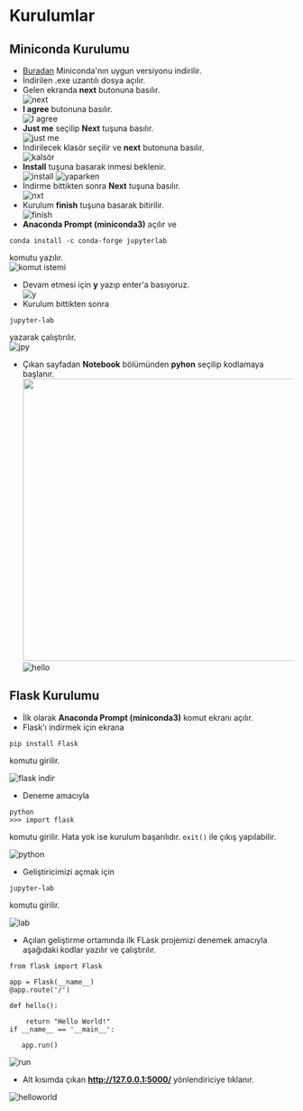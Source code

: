 # Kurulumlar

## Miniconda Kurulumu

- [Buradan](https://docs.conda.io/en/latest/miniconda.html#windows-installers) Miniconda'nın uygun versiyonu indirilir.
- İndirilen .exe uzantılı dosya açılır.
- Gelen ekranda **next** butonuna basılır.<br>
![next](https://user-images.githubusercontent.com/59111328/136394599-d7d4fd20-8633-48c0-9225-5a85670ab534.PNG)
- **I agree** butonuna basılır. <br>
![I agree](https://user-images.githubusercontent.com/59111328/136394741-8dbf531d-e21e-41b0-b981-04aee62fa097.PNG)
- **Just me** seçilip **Next** tuşuna basılır.<br>
![just me](https://user-images.githubusercontent.com/59111328/136394841-8e0d15f9-3ff8-4c19-af7c-90a743c2ef65.PNG)
- İndirilecek klasör seçilir ve **next** butonuna basılır.<br>
![kalsör](https://user-images.githubusercontent.com/59111328/136395003-9ec22eb7-3645-44a0-9346-9d66f9792724.PNG)
- **Install** tuşuna basarak inmesi beklenir.<br>
![install](https://user-images.githubusercontent.com/59111328/136395298-540a4040-9778-4466-b589-d032cd728bfe.PNG)
![yaparken](https://user-images.githubusercontent.com/59111328/136395540-9c4b2494-a47e-433c-ace2-cbe6a5492b56.PNG)
- İndirme bittikten sonra **Next** tuşuna basılır.<br>
![nxt](https://user-images.githubusercontent.com/59111328/136395702-3370f72d-ddb0-4f3c-a622-d48251910e67.PNG)
- Kurulum **finish** tuşuna basarak bitirilir.<br>
![finish](https://user-images.githubusercontent.com/59111328/136395855-b09809a7-711e-4bab-888e-eadaa9bf4530.PNG)
- **Anaconda Prompt (miniconda3)** açılır ve 
```
conda install -c conda-forge jupyterlab
```
komutu yazılır.<br>
![komut istemi](https://user-images.githubusercontent.com/59111328/136396190-be1dd2c8-7ccc-4738-afff-e78d90379416.PNG)
- Devam etmesi için **y** yazıp enter'a basıyoruz.<br>
![y](https://user-images.githubusercontent.com/59111328/136396461-3f51a8cc-992a-4cf3-8a84-d545c0485ace.PNG)
- Kurulum bittikten sonra 
```
jupyter-lab
``` 
yazarak çalıştırılır.<br>
![jpy](https://user-images.githubusercontent.com/59111328/136396687-3ed530b2-fbb4-4fbc-b15c-e6277159aa19.PNG)
- Çıkan sayfadan **Notebook** bölümünden **pyhon** seçilip kodlamaya başlanır.<br>
<img src="https://user-images.githubusercontent.com/59111328/136397399-33dfd632-f22e-43a6-a514-53e1df8e6961.PNG" width="500"><br>
![hello](https://user-images.githubusercontent.com/59111328/136398058-8e4a46b9-7683-4b6a-83b3-d487e98349ba.PNG)

## Flask Kurulumu

- İlk olarak **Anaconda Prompt (miniconda3)** komut ekranı açılır.
- Flask'ı indirmek için ekrana 
```
pip install Flask
```
komutu girilir.<br>

![flask indir](https://user-images.githubusercontent.com/59111328/136689349-a3beef94-85a7-459a-a9c5-c472bb34ea77.PNG)


- Deneme amacıyla 
```
python
>>> import flask
```
komutu girilir. Hata yok ise kurulum başarılıdır. ```exit()``` ile çıkış yapılabilir.

![python](https://user-images.githubusercontent.com/59111328/136689357-9a335818-a737-41e4-8202-580860332594.PNG)


- Geliştiricimizi açmak için
```
jupyter-lab
```
komutu girilir. 

![lab](https://user-images.githubusercontent.com/59111328/136689362-3802a37a-14db-47c2-8648-759a2c0731fe.PNG)


- Açılan geliştirme ortamında ilk FLask projemizi denemek amacıyla aşağıdaki kodlar yazılır ve çalıştırılır.

```
from flask import Flask

app = Flask(__name__)
@app.route('/')

def hello():

    return "Hello World!"
if __name__ == '__main__':

   app.run()
```
![run](https://user-images.githubusercontent.com/59111328/136689366-0df9adf6-d7fe-488c-9887-3c383a2e9c38.PNG)

- Alt kısımda çıkan **http://127.0.0.1:5000/** yönlendiriciye tıklanır.

![helloworld](https://user-images.githubusercontent.com/59111328/136689370-3fff9125-9d8f-41e5-a377-33d11fa85172.PNG)
